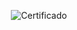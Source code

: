 <div align="center">

  ![Certificado](https://user-images.githubusercontent.com/86432393/196577742-ce9e1a35-c288-434e-b680-8a7b3d0a1ea6.png)

</div>